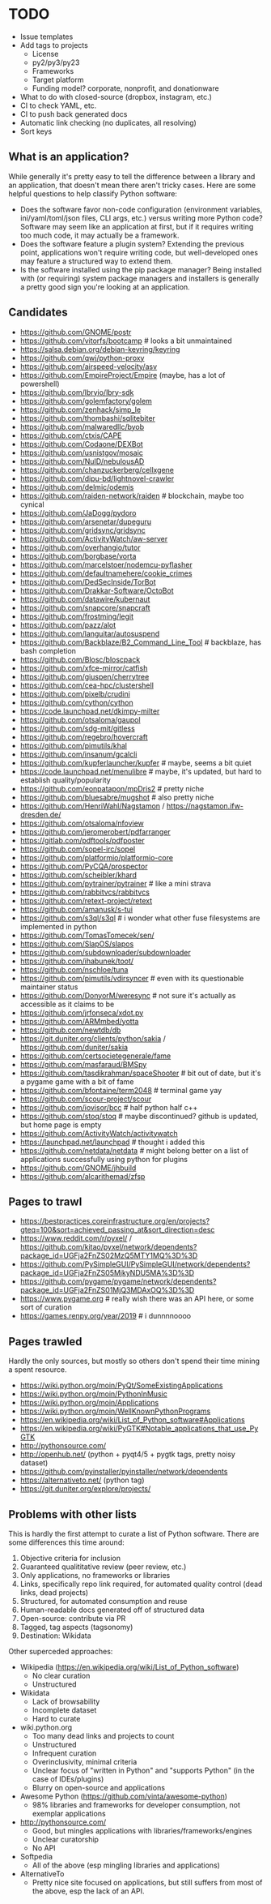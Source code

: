 # TODO

* Issue templates
* Add tags to projects
  * License
  * py2/py3/py23
  * Frameworks
  * Target platform
  * Funding model? corporate, nonprofit, and donationware
* What to do with closed-source (dropbox, instagram, etc.)
* CI to check YAML, etc.
* CI to push back generated docs
* Automatic link checking (no duplicates, all resolving)
* Sort keys

## What is an application?

While generally it's pretty easy to tell the difference between a
library and an application, that doesn't mean there aren't tricky
cases. Here are some helpful questions to help classify Python software:

* Does the software favor non-code configuration (environment
  variables, ini/yaml/toml/json files, CLI args, etc.) versus writing
  more Python code? Software may seem like an application at first,
  but if it requires writing too much code, it may actually be a
  framework.
* Does the software feature a plugin system? Extending the previous
  point, applications won't require writing code, but well-developed
  ones may feature a structured way to extend them.
* Is the software installed using the pip package manager? Being
  installed with (or requiring) system package managers and installers
  is generally a pretty good sign you're looking at an application.


## Candidates

* https://github.com/GNOME/postr
* https://github.com/vitorfs/bootcamp  # looks a bit unmaintained
* https://salsa.debian.org/debian-keyring/keyring
* https://github.com/qwj/python-proxy
* https://github.com/airspeed-velocity/asv
* https://github.com/EmpireProject/Empire (maybe, has a lot of powershell)
* https://github.com/lbryio/lbry-sdk
* https://github.com/golemfactory/golem
* https://github.com/zenhack/simp_le
* https://github.com/thombashi/sqlitebiter
* https://github.com/malwaredllc/byob
* https://github.com/ctxis/CAPE
* https://github.com/Codaone/DEXBot
* https://github.com/usnistgov/mosaic
* https://github.com/NuID/nebulousAD
* https://github.com/chanzuckerberg/cellxgene
* https://github.com/dipu-bd/lightnovel-crawler
* https://github.com/delmic/odemis
* https://github.com/raiden-network/raiden  # blockchain, maybe too cynical
* https://github.com/JaDogg/pydoro
* https://github.com/arsenetar/dupeguru
* https://github.com/gridsync/gridsync
* https://github.com/ActivityWatch/aw-server
* https://github.com/overhangio/tutor
* https://github.com/borgbase/vorta
* https://github.com/marcelstoer/nodemcu-pyflasher
* https://github.com/defaultnamehere/cookie_crimes
* https://github.com/DedSecInside/TorBot
* https://github.com/Drakkar-Software/OctoBot
* https://github.com/datawire/kubernaut
* https://github.com/snapcore/snapcraft
* https://github.com/frostming/legit
* https://github.com/pazz/alot
* https://github.com/languitar/autosuspend
* https://github.com/Backblaze/B2_Command_Line_Tool  # backblaze, has bash completion
* https://github.com/Blosc/bloscpack
* https://github.com/xfce-mirror/catfish
* https://github.com/giuspen/cherrytree
* https://github.com/cea-hpc/clustershell
* https://github.com/pixelb/crudini
* https://github.com/cython/cython
* https://code.launchpad.net/dkimpy-milter
* https://github.com/otsaloma/gaupol
* https://github.com/sdg-mit/gitless
* https://github.com/regebro/hovercraft
* https://github.com/pimutils/khal
* https://github.com/insanum/gcalcli
* https://github.com/kupferlauncher/kupfer  # maybe, seems a bit quiet
* https://code.launchpad.net/menulibre  # maybe, it's updated, but hard to establish quality/popularity
* https://github.com/eonpatapon/mpDris2  # pretty niche
* https://github.com/bluesabre/mugshot  # also pretty niche
* https://github.com/HenriWahl/Nagstamon / https://nagstamon.ifw-dresden.de/
* https://github.com/otsaloma/nfoview
* https://github.com/jeromerobert/pdfarranger
* https://gitlab.com/pdftools/pdfposter
* https://github.com/sopel-irc/sopel
* https://github.com/platformio/platformio-core
* https://github.com/PyCQA/prospector
* https://github.com/scheibler/khard
* https://github.com/pytrainer/pytrainer  # like a mini strava
* https://github.com/rabbitvcs/rabbitvcs
* https://github.com/retext-project/retext
* https://github.com/amanusk/s-tui
* https://github.com/s3ql/s3ql  # i wonder what other fuse filesystems are implemented in python
* https://github.com/TomasTomecek/sen/
* https://github.com/SlapOS/slapos
* https://github.com/subdownloader/subdownloader
* https://github.com/ihabunek/toot/
* https://github.com/nschloe/tuna
* https://github.com/pimutils/vdirsyncer  # even with its questionable maintainer status
* https://github.com/DonyorM/weresync  # not sure it's actually as accessible as it claims to be
* https://github.com/jrfonseca/xdot.py
* https://github.com/ARMmbed/yotta
* https://github.com/newtdb/db
* https://git.duniter.org/clients/python/sakia / https://github.com/duniter/sakia
* https://github.com/certsocietegenerale/fame
* https://github.com/masfaraud/BMSpy
* https://github.com/tasdikrahman/spaceShooter # bit out of date, but it's a pygame game with a bit of fame
* https://github.com/bfontaine/term2048  # terminal game yay
* https://github.com/scour-project/scour
* https://github.com/iovisor/bcc  # half python half c++
* https://github.com/stoq/stoq  # maybe discontinued? github is updated, but home page is empty
* https://github.com/ActivityWatch/activitywatch
* https://launchpad.net/launchpad  # thought i added this
* https://github.com/netdata/netdata  # might belong better on a list of applications successfully using python for plugins
* https://github.com/GNOME/jhbuild
* https://github.com/alcarithemad/zfsp

## Pages to trawl

* https://bestpractices.coreinfrastructure.org/en/projects?gteq=100&sort=achieved_passing_at&sort_direction=desc
* https://www.reddit.com/r/pyxel/ / https://github.com/kitao/pyxel/network/dependents?package_id=UGFja2FnZS02MzQ5MTY1MQ%3D%3D
* https://github.com/PySimpleGUI/PySimpleGUI/network/dependents?package_id=UGFja2FnZS05MjkyNDU5MA%3D%3D
* https://github.com/pygame/pygame/network/dependents?package_id=UGFja2FnZS01MjQ3MDAxOQ%3D%3D
* https://www.pygame.org  # really wish there was an API here, or some sort of curation
* https://games.renpy.org/year/2019  # i dunnnnoooo

## Pages trawled

Hardly the only sources, but mostly so others don't spend their time
mining a spent resource.

* https://wiki.python.org/moin/PyQt/SomeExistingApplications
* https://wiki.python.org/moin/PythonInMusic
* https://wiki.python.org/moin/Applications
* https://wiki.python.org/moin/WellKnownPythonPrograms
* https://en.wikipedia.org/wiki/List_of_Python_software#Applications
* https://en.wikipedia.org/wiki/PyGTK#Notable_applications_that_use_PyGTK
* http://pythonsource.com/
* http://openhub.net/ (python + pyqt4/5 + pygtk tags, pretty noisy dataset)
* https://github.com/pyinstaller/pyinstaller/network/dependents
* https://alternativeto.net/ (python tag)
* https://git.duniter.org/explore/projects/

## Problems with other lists

This is hardly the first attempt to curate a list of Python
software. There are some differences this time around:

1. Objective criteria for inclusion
2. Guaranteed qualititative review (peer review, etc.)
3. Only applications, no frameworks or libraries
4. Links, specifically repo link required, for automated quality control (dead links, dead projects)
5. Structured, for automated consumption and reuse
6. Human-readable docs generated off of structured data
7. Open-source: contribute via PR
8. Tagged, tag aspects (tagsonomy)
9. Destination: Wikidata

Other superceded approaches:

* Wikipedia (https://en.wikipedia.org/wiki/List_of_Python_software)
   * No clear curation
   * Unstructured
* Wikidata
   * Lack of browsability
   * Incomplete dataset
   * Hard to curate
* wiki.python.org
   * Too many dead links and projects to count
   * Unstructured
   * Infrequent curation
   * Overinclusivity, minimal criteria
   * Unclear focus of "written in Python" and "supports Python" (in the case of IDEs/plugins)
   * Blurry on open-source and applications
* Awesome Python (https://github.com/vinta/awesome-python)
   * 98% libraries and frameworks for developer consumption, not exemplar applications
* http://pythonsource.com/
   * Good, but mingles applications with libraries/frameworks/engines
   * Unclear curatorship
   * No API
* Softpedia
   * All of the above (esp mingling libraries and applications)
* AlternativeTo
   * Pretty nice site focused on applications, but still suffers from
     most of the above, esp the lack of an API.
